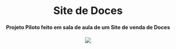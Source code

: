 <h1 align="center">Site de Doces</h1>
<h4 align="center">Projeto Piloto feito em sala de aula de um Site de venda de Doces<h4>
<p align="center">
<img src="[http://img.shields.io/static/v1?label=STATUS&message=EM%20DESENVOLVIMENTO&color=GREEN&style=for-the-badge](https://img.shields.io/badge/STATUS-EM%20DESENVOLVIMENTO-green)"/>
</p>
